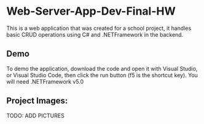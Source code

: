 # Web-Server-App-Dev-Final-HW

This is a web application that was created for a school project, it handles basic CRUD operations using C# and .NETFramework in the backend.

## Demo
To demo the application, download the code and open it with Visual Studio, or Visual Studio Code, then click the run button (f5 is the shortcut key). You will need .NETFramework v5.0

## Project Images: 
TODO: ADD PICTURES

